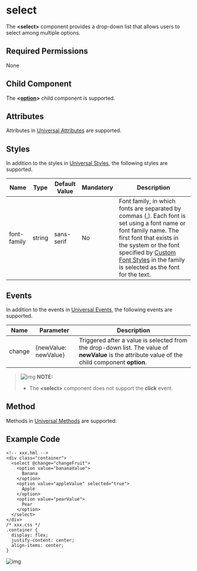 # select

The **\<select>** component provides a drop-down list that allows users to select among multiple options.

## Required Permissions

None

## Child Component

The **\<[option](js-components-basic-option.md)>** child component is supported.

## Attributes

Attributes in [Universal Attributes](js-components-common-attributes.md) are supported.

## Styles

In addition to the styles in [Universal Styles](js-components-common-styles.md), the following styles are supported.



| Name        | Type   | Default Value | Mandatory | Description                                                  |
| ----------- | ------ | ------------- | --------- | ------------------------------------------------------------ |
| font-family | string | sans-serif    | No        | Font family, in which fonts are separated by commas (,). Each font is set using a font name or font family name. The first font that exists in the system or the font specified by [Custom Font Styles](js-components-common-customizing-font.md) in the family is selected as the font for the text. |

## Events

In addition to the events in [Universal Events](js-components-common-events.md), the following events are supported.



| Name   | Parameter            | Description                                                  |
| ------ | -------------------- | ------------------------------------------------------------ |
| change | {newValue: newValue} | Triggered after a value is selected from the drop-down list. The value of **newValue** is the attribute value of the child component **option**. |

> ![img](https://gitee.com/openharmony/docs/raw/OpenHarmony-3.1-Release/en/application-dev/public_sys-resources/icon-note.gif) **NOTE:**
>
> - The **\<select>** component does not support the **click** event.

## Method

Methods in [Universal Methods](js-components-common-methods.md) are supported.

## Example Code

```
<!-- xxx.hml -->
<div class="container">
  <select @change="changeFruit">
    <option value="bananaValue">
      Banana
    </option>
    <option value="appleValue" selected="true">
      Apple
    </option>
    <option value="pearValue">
      Pear
    </option>
  </select>
</div>
/* xxx.css */
.container {
  display: flex;
  justify-content: center;
  align-items: center;
}
```

![img](figures/en-us_image_0000001152588538.png)